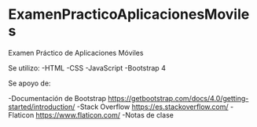 # ExamenPracticoAplicacionesMoviles
Examen Práctico de Aplicaciones Móviles

Se utilizo:
-HTML
-CSS
-JavaScript
-Bootstrap 4

Se apoyo de:

-Documentación de Bootstrap https://getbootstrap.com/docs/4.0/getting-started/introduction/ 
-Stack Overflow https://es.stackoverflow.com/
-Flaticon https://www.flaticon.com/
-Notas de clase
